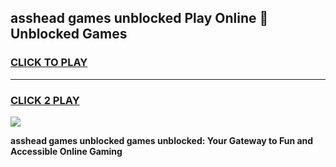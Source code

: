 
## asshead games unblocked Play Online 👋 Unblocked Games
<h3>
<a href="https://premium.freeplayer.one?title=asshead_games_unblocked&ref=19F">CLICK TO PLAY</a></h3>
<hr>

<h3>
<a href="https://premium.freeplayer.one?title=asshead_games_unblocked&ref=19F">CLICK 2 PLAY</a>
  
</h3>

<a href="https://premium.freeplayer.one?title=asshead_games_unblocked&ref=19F"><img src="https://clearcache.store/games.png"></a>


**asshead games unblocked games unblocked: Your Gateway to Fun and Accessible Online Gaming**
